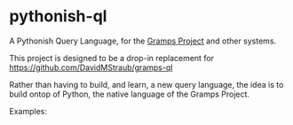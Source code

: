 # pythonish-ql

A Pythonish Query Language, for the [Gramps Project](https://gramps-project.org/) and other systems.

This project is designed to be a drop-in replacement for https://github.com/DavidMStraub/gramps-ql

Rather than having to build, and learn, a new query language, the idea
is to build ontop of Python, the native language of the Gramps Project.

Examples:

```python

```

